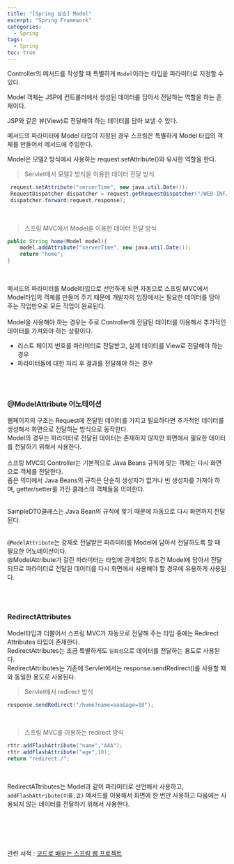 ```yaml
---
title: "[Spring 실습] Model"
excerpt: "Spring Framework"
categories: 
  - Spring
tags: 
  - Spring
toc: true
---
```


Controller의 메서드를 작성할 때 특별하게 `Model`이라는 타입을 파라미터로 지정할 수 있다.<br>

Model 객체는 JSP에 컨트롤러에서 생성된 데이터를 담아서 전달하는 역할을 하는 존재이다.<br>

JSP와 같은 뷰(View)로 전달해야 하는 데이터를 담아 보낼 수 있다.<br>

메서드의 파라미터에 Model 타입이 지정된 경우 스프링은 특별하게 Model 타입의 객체를 만들어서 메서드에 주입한다.<br>


Model은 모델2 방식에서 사용하는 request.setAttribute()와 유사한 역할을 한다.<br>

>Servlet에서 모델2 방식을 이용한 데이터 전달 방식

```java
 request.setAttribute("serverTime", new java.util.Date());
 RequestDispatcher dispatcher = request.getRequestDispatcher("/WEB-INF/jsp/home.jsp");
 dispatcher.forward(request,response);
```

<br>

>스프링 MVC에서 Model을 이용한 데이터 전달 방식

```java
public String home(Model model){
    model.addAttribute("serverTime", new java.util.Date());
    return "home";
}
```

<br>

메서드의 파라미터를 Model타입으로 선언하게 되면 자동으로 스프링 MVC에서 Model타입의 객체를 만들어 주기 때문에 개발자의 입장에서는 필요한 데이터를 담아 주는 작업만으로 모든 작업이 완료된다.<br><br>
Model을 사용해야 하는 경우는 주로 Controller에 전달된 데이터를 이용해서 추가적인 데이터를 가져와야 하는 상황이다.<br>

- 리스트 페이지 번호를 파라미터로 전달받고, 실제 데이터를 View로 전달해야 하는 경우
- 파라미터들에 대한 처리 후 결과를 전달해야 하는 경우

<br><br>

### @ModelAttribute 어노테이션

웹페이지의 구조는 Request에 전달된 데이터를 가지고 필요하다면 추가적인 데이터를 생성해서 화면으로 전달하는 방식으로 동작한다.<br>
Model의 경우는 파라미터로 전달된 데이터는 존재하지 않지만 화면에서 필요한 데이터를 전달하기 위해서 사용한다.<br>
<br>
스프링 MVC의 Controller는 기본적으로 Java Beans 규칙에 맞는 객체는 다시 화면으로 객체를 전달한다.<br>
좁은 의미에서 Java Beans의 규칙은 단순히 생성자가 없거나 빈 생성자를 가져야 하며, getter/setter를 가진 클래스의 객체들을 의미한다.<br>
<br>

SampleDTO클래스는 Java Bean의 규칙에 맞기 때문에 자동으로 다시 화면까지 전달된다.<br><br>

`@ModelAttribute`는 강제로 전달받은 파라미터를 Model에 담아서 전달하도록 할 때 필요한 어노테이션이다.<br>
@ModelAttribute가 걸린 파라미터는 타입에 관계없이 무조건 Model에 담아서 전달되므로 파라미터로 전달된 데이터를 다시 화면에서 사용해야 할 경우에 유용하게 사용된다.<br>

<br><br>

### RedirectAttributes

Model타입과 더불어서 스프링 MVC가 자동으로 전달해 주는 타입 중에는 Redirect Attributes 타입이 존재한다.<br>
RedirectAttributes는 조금 특별하게도 `일회성`으로 데이터를 전달하는 용도로 사용된다.<br>
RedirectAttributes는 기존에 Servlet에서는 response.sendRedirect()를 사용할 때와 동일한 용도로 사용된다.
<br>

> Servlet에서 redirect 방식

```java
response.sendRedirect("/home?name=aaa&age=10");
```

<br>

> 스프링 MVC를 이용하는 redirect 방식

```java
rttr.addFlashAttribute("name","AAA");
rttr.addFlashAttribute("age",10);
return "redirect:/";
```

<br>

RedirectATtributes는 Model과 같이 파라미터로 선언해서 사용하고, `addFlashAttribute(이름,값)` 메서드를 이용해서 화면에 한 번만 사용하고 다음에는 사용되지 않는 데이터를 전달하기 위해서 사용한다.<br>

<br>




<br><br>

관련 서적 : [코드로 배우는 스프링 웹 프로젝트](https://cafe.naver.com/gugucoding)
<br><br>

